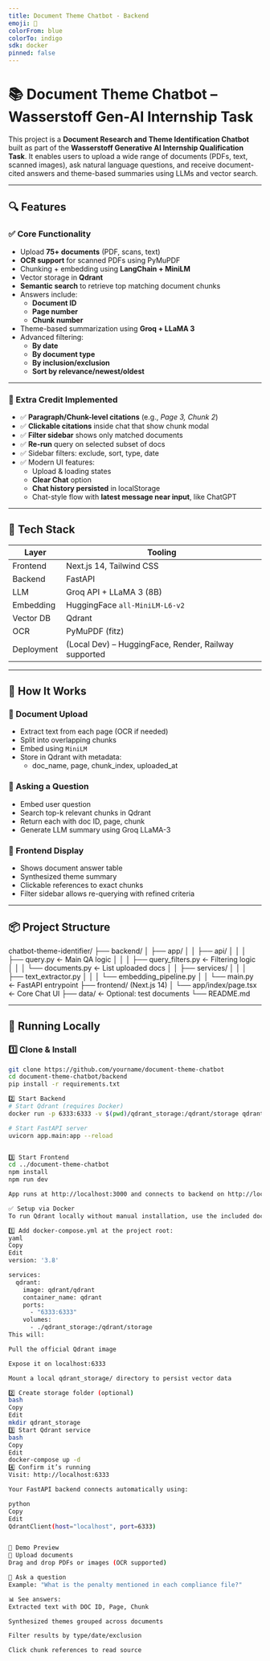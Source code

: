 ```yaml
---
title: Document Theme Chatbot - Backend
emoji: 🧠
colorFrom: blue
colorTo: indigo
sdk: docker
pinned: false
---
```


# 📚 Document Theme Chatbot – Wasserstoff Gen-AI Internship Task

This project is a **Document Research and Theme Identification Chatbot** built as part of the **Wasserstoff Generative AI Internship Qualification Task**. It enables users to upload a wide range of documents (PDFs, text, scanned images), ask natural language questions, and receive document-cited answers and theme-based summaries using LLMs and vector search.

---

## 🔍 Features

### ✅ Core Functionality

- Upload **75+ documents** (PDF, scans, text)
- **OCR support** for scanned PDFs using PyMuPDF
- Chunking + embedding using **LangChain + MiniLM**
- Vector storage in **Qdrant**
- **Semantic search** to retrieve top matching document chunks
- Answers include:
  - **Document ID**
  - **Page number**
  - **Chunk number**
- Theme-based summarization using **Groq + LLaMA 3**
- Advanced filtering:
  - **By date**
  - **By document type**
  - **By inclusion/exclusion**
  - **Sort by relevance/newest/oldest**

---

### 🎯 Extra Credit Implemented

- ✅ **Paragraph/Chunk-level citations** (e.g., *Page 3, Chunk 2*)
- ✅ **Clickable citations** inside chat that show chunk modal
- ✅ **Filter sidebar** shows only matched documents
- ✅ **Re-run** query on selected subset of docs
- ✅ Sidebar filters: exclude, sort, type, date
- ✅ Modern UI features:
  - Upload & loading states
  - **Clear Chat** option
  - **Chat history persisted** in localStorage
  - Chat-style flow with **latest message near input**, like ChatGPT

---

## 🧠 Tech Stack

| Layer     | Tooling                       |
|-----------|-------------------------------|
| Frontend  | Next.js 14, Tailwind CSS      |
| Backend   | FastAPI                       |
| LLM       | Groq API + LLaMA 3 (8B)       |
| Embedding | HuggingFace `all-MiniLM-L6-v2`|
| Vector DB | Qdrant                        |
| OCR       | PyMuPDF (fitz)                |
| Deployment| (Local Dev) – HuggingFace, Render, Railway supported |

---

## 🧪 How It Works

### 🔹 Document Upload
- Extract text from each page (OCR if needed)
- Split into overlapping chunks
- Embed using `MiniLM`
- Store in Qdrant with metadata:
  - doc_name, page, chunk_index, uploaded_at

### 🔹 Asking a Question
- Embed user question
- Search top-k relevant chunks in Qdrant
- Return each with doc ID, page, chunk
- Generate LLM summary using Groq LLaMA-3

### 🔹 Frontend Display
- Shows document answer table
- Synthesized theme summary
- Clickable references to exact chunks
- Filter sidebar allows re-querying with refined criteria

---

## 📦 Project Structure


chatbot-theme-identifier/
├── backend/
│ ├── app/
│ │ ├── api/
│ │ │ ├── query.py ← Main QA logic
│ │ │ ├── query_filters.py ← Filtering logic
│ │ │ └── documents.py ← List uploaded docs
│ │ ├── services/
│ │ │ ├── text_extractor.py
│ │ │ └── embedding_pipeline.py
│ │ └── main.py ← FastAPI entrypoint
├── frontend/ (Next.js 14)
│ └── app/index/page.tsx ← Core Chat UI
├── data/ ← Optional: test documents
└── README.md


---

## 🚀 Running Locally

### 1️⃣ Clone & Install

```bash
git clone https://github.com/yourname/document-theme-chatbot
cd document-theme-chatbot/backend
pip install -r requirements.txt

2️⃣ Start Backend
# Start Qdrant (requires Docker)
docker run -p 6333:6333 -v $(pwd)/qdrant_storage:/qdrant/storage qdrant/qdrant

# Start FastAPI server
uvicorn app.main:app --reload


3️⃣ Start Frontend
cd ../document-theme-chatbot
npm install
npm run dev

App runs at http://localhost:3000 and connects to backend on http://localhost:8000

✅ Setup via Docker 
To run Qdrant locally without manual installation, use the included docker-compose.yml.

1️⃣ Add docker-compose.yml at the project root:
yaml
Copy
Edit
version: '3.8'

services:
  qdrant:
    image: qdrant/qdrant
    container_name: qdrant
    ports:
      - "6333:6333"
    volumes:
      - ./qdrant_storage:/qdrant/storage
This will:

Pull the official Qdrant image

Expose it on localhost:6333

Mount a local qdrant_storage/ directory to persist vector data

2️⃣ Create storage folder (optional)
bash
Copy
Edit
mkdir qdrant_storage
3️⃣ Start Qdrant service
bash
Copy
Edit
docker-compose up -d
4️⃣ Confirm it’s running
Visit: http://localhost:6333

Your FastAPI backend connects automatically using:

python
Copy
Edit
QdrantClient(host="localhost", port=6333)


🎥 Demo Preview
📝 Upload documents
Drag and drop PDFs or images (OCR supported)

💬 Ask a question
Example: "What is the penalty mentioned in each compliance file?"

📊 See answers:
Extracted text with DOC ID, Page, Chunk

Synthesized themes grouped across documents

Filter results by type/date/exclusion

Click chunk references to read source
